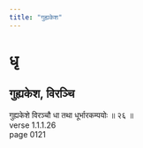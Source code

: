 ```yaml
---
title: "गुह्यकेश"
---
```


# धृ
## गुह्यकेश, विरञ्चि
गुह्यकेशे विरञ्चौ धा तथा धूर्भारकम्पयोः ॥ २६ ॥<BR>verse 1.1.1.26<BR>page 0121


